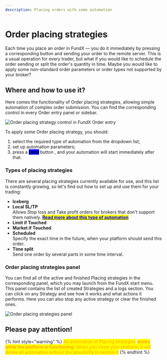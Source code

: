 ```yaml
---
description: Placing orders with some automation
---
```


# Order placing strategies

Each time you place an order in FundX — you do it immediately by pressing a corresponding button and sending your order to the remote server. This is a usual operation for every trader, but what if you would like to schedule the order sending or split the order's quantity in time. Maybe you would like to apply some non-standard order parameters or order types not supported by your broker?

## Where and how to use it?

Here comes the functionality of Order placing strategies, allowing simple automation of complex order submission. You can find the corresponding control in every Order entry panel or sidebar.

![Order placing strategy control in FundX Order entry](<../../../.gitbook/assets/Screenshot\_4 (1).png>)

To apply some Order placing strategy, you should:

1. select the required type of automation from the dropdown list;
2. set up automation parameters;
3. press a <mark style="background-color:blue;">send</mark> button , and your automation will start immediately after that.

### Types of placing strategies

There are several placing strategies currently available for use, and this list is constantly growing, so let's find out how to set up and use them for your trading:

* **Iceberg**
* **Local SL/TP**\
  Allows Stop loss and Take profit orders for brokers that don't support them natively. [<mark style="color:blue;">**Read more about this type of automation**</mark>](local-sl-tp.md)
* **Limit if Touched**
* **Market if Touched**
* **Scheduled**\
  Specify the exact time in the future, when your platform should send this order.
* **Time split**\
  Send one order by several parts in some time interval.

### Order placing strategies panel

You can find all of the active and finished Placing strategies in the corresponding panel, which you may launch from the FundX start menu. This panel contains the list of created Strategies and a logs section. You can click on any Strategy and see how it works and what actions it performs. Here you can also stop any active strategy or clear the finished ones.

![Order placing strategies panel](../../../.gitbook/assets/Screenshot\_6.png)

## Please pay attention!

{% hint style="warning" %}
<mark style="color:orange;">All automation of Placing strategies</mark> <mark style="color:orange;">**works while the platform is functioning**</mark><mark style="color:orange;">. When you close your platform, it will delete all automation without the possibility to restore it</mark>
{% endhint %}
